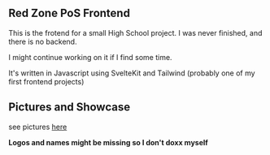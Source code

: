 ## Red Zone PoS Frontend

This is the frotend for a  small High School project. I was never finished, and there is no backend.

I might continue working on it if I find some time.

It's written in Javascript using SvelteKit and Tailwind
(probably one of my first frontend projects)


## Pictures and Showcase 
see pictures [here](pics/)


**Logos and names might be missing so I don't doxx myself**
